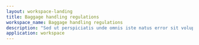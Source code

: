 ```yaml
---
layout: workspace-landing
title: Baggage handling regulations
workspace_name: Baggage handling regulations
description: "Sed ut perspiciatis unde omnis iste natus error sit voluptatem accusantium doloremque laudantium, totam rem aperiam, eaque ipsa quae."
application: workspace
---
```


